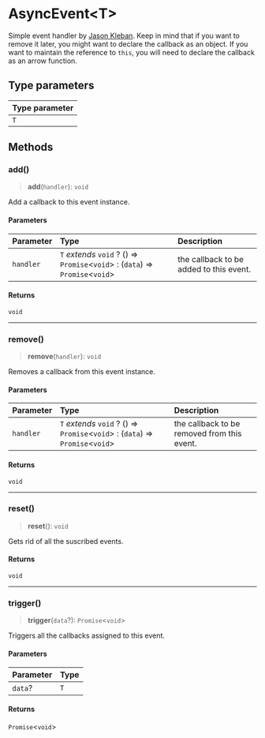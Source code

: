 # AsyncEvent\<T\>

Simple event handler by [Jason Kleban](https://gist.github.com/JasonKleban/50cee44960c225ac1993c922563aa540). Keep in mind that if you want to remove it later, you might want to declare the callback as an object. If you want to maintain the reference to `this`, you will need to declare the callback as an arrow function.

## Type parameters

| Type parameter |
| :------ |
| `T` |

## Methods

### add()

> **add**(`handler`): `void`

Add a callback to this event instance.

#### Parameters

| Parameter | Type | Description |
| :------ | :------ | :------ |
| `handler` | `T` *extends* `void` ? () => `Promise`\<`void`\> : (`data`) => `Promise`\<`void`\> | the callback to be added to this event. |

#### Returns

`void`

***

### remove()

> **remove**(`handler`): `void`

Removes a callback from this event instance.

#### Parameters

| Parameter | Type | Description |
| :------ | :------ | :------ |
| `handler` | `T` *extends* `void` ? () => `Promise`\<`void`\> : (`data`) => `Promise`\<`void`\> | the callback to be removed from this event. |

#### Returns

`void`

***

### reset()

> **reset**(): `void`

Gets rid of all the suscribed events.

#### Returns

`void`

***

### trigger()

> **trigger**(`data`?): `Promise`\<`void`\>

Triggers all the callbacks assigned to this event.

#### Parameters

| Parameter | Type |
| :------ | :------ |
| `data`? | `T` |

#### Returns

`Promise`\<`void`\>

